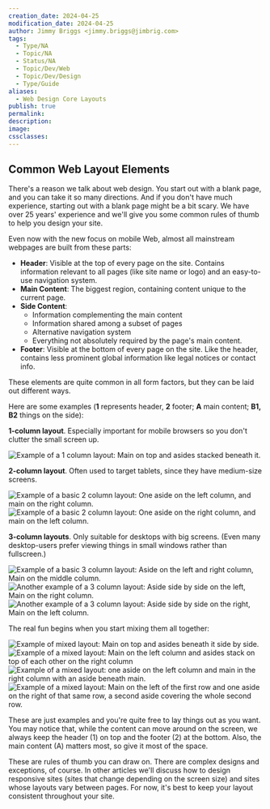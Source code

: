 ```yaml
---
creation_date: 2024-04-25
modification_date: 2024-04-25
author: Jimmy Briggs <jimmy.briggs@jimbrig.com>
tags:
  - Type/NA
  - Topic/NA
  - Status/NA
  - Topic/Dev/Web
  - Topic/Dev/Design
  - Type/Guide
aliases:
  - Web Design Core Layouts
publish: true
permalink: 
description: 
image: 
cssclasses: 
---
```


## Common Web Layout Elements

There's a reason we talk about web design. You start out with a blank page, and you can take it so many directions. And if you don't have much experience, starting out with a blank page might be a bit scary. We have over 25 years' experience and we'll give you some common rules of thumb to help you design your site.

Even now with the new focus on mobile Web, almost all mainstream webpages are built from these parts:

- **Header**: Visible at the top of every page on the site. Contains information relevant to all pages (like site name or logo) and an easy-to-use navigation system.
- **Main Content**: The biggest region, containing content unique to the current page.
- **Side Content**:
	- Information complementing the main content
	- Information shared among a subset of pages
	- Alternative navigation system
	- Everything not absolutely required by the page's main content.
- **Footer**: Visible at the bottom of every page on the site. Like the header, contains less prominent global information like legal notices or contact info.

These elements are quite common in all form factors, but they can be laid out different ways. 

Here are some examples (**1** represents header, **2** footer; **A** main content; **B1, B2** things on the side):

**1-column layout**. Especially important for mobile browsers so you don't clutter the small screen up.

![Example of a 1 column layout: Main on top and asides stacked beneath it.](https://developer.mozilla.org/en-US/docs/Learn/Common_questions/Design_and_accessibility/Common_web_layouts/1-col-layout.png)

**2-column layout**. Often used to target tablets, since they have medium-size screens.

![Example of a basic 2 column layout: One aside on the left column, and main on the right column.](https://developer.mozilla.org/en-US/docs/Learn/Common_questions/Design_and_accessibility/Common_web_layouts/2-col-layout-right.png)![Example of a basic 2 column layout: One aside on the right column, and main on the left column.](https://developer.mozilla.org/en-US/docs/Learn/Common_questions/Design_and_accessibility/Common_web_layouts/2-col-layout-left.png)

**3-column layouts**. Only suitable for desktops with big screens. (Even many desktop-users prefer viewing things in small windows rather than fullscreen.)

![Example of a basic 3 column layout: Aside on the left and right column, Main on the middle column.](https://developer.mozilla.org/en-US/docs/Learn/Common_questions/Design_and_accessibility/Common_web_layouts/3-col-layout.png)![Another example of a 3 column layout: Aside side by side on the left, Main on the right column.](https://developer.mozilla.org/en-US/docs/Learn/Common_questions/Design_and_accessibility/Common_web_layouts/3-col-layout-alt.png)![Another example of a 3 column layout: Aside side by side on the right, Main on the left column.](https://developer.mozilla.org/en-US/docs/Learn/Common_questions/Design_and_accessibility/Common_web_layouts/3-col-layout-alt2.png)

The real fun begins when you start mixing them all together:

![Example of mixed layout: Main on top and asides beneath it side by side.](https://developer.mozilla.org/en-US/docs/Learn/Common_questions/Design_and_accessibility/Common_web_layouts/1-col-layout-alt.png)![Example of a mixed layout: Main on the left column and asides stack on top of each other on the right column](https://developer.mozilla.org/en-US/docs/Learn/Common_questions/Design_and_accessibility/Common_web_layouts/2-col-layout-left-alt.png)![Example of a mixed layout: one aside on the left column and main in the right column with an aside beneath main.](https://developer.mozilla.org/en-US/docs/Learn/Common_questions/Design_and_accessibility/Common_web_layouts/2-col-layout-mix.png)![Example of a mixed layout: Main on the left of the first row and one aside on the right of that same row, a second aside covering the whole second row.](https://developer.mozilla.org/en-US/docs/Learn/Common_questions/Design_and_accessibility/Common_web_layouts/2-col-layout-mix-alt.png)

These are just examples and you're quite free to lay things out as you want. You may notice that, while the content can move around on the screen, we always keep the header (1) on top and the footer (2) at the bottom. Also, the main content (A) matters most, so give it most of the space.

These are rules of thumb you can draw on. There are complex designs and exceptions, of course. In other articles we'll discuss how to design responsive sites (sites that change depending on the screen size) and sites whose layouts vary between pages. For now, it's best to keep your layout consistent throughout your site.